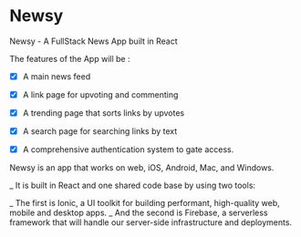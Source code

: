 # Newsy
Newsy - A FullStack News App built in React

The features of the App will be :
 - [x] A main news feed
 - [x] A link page for upvoting and commenting
 - [x] A trending page that sorts links by upvotes
 - [x] A search page for searching links by text
 - [x] A comprehensive authentication system to gate access.
 
 
Newsy is an app that works on web, iOS, Android, Mac, and Windows. 

_ It is built in React and one shared code base by using two tools:

_ The first is Ionic, a UI toolkit for building performant, high-quality web, mobile and desktop apps.
_ And the second is Firebase, a serverless framework that will handle our server-side infrastructure and deployments.

